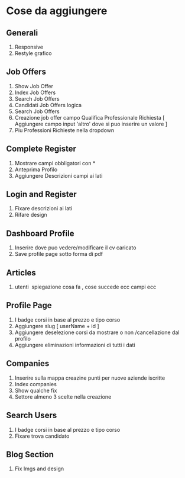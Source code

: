 # Cose da aggiungere

## Generali
1. Responsive
2. Restyle grafico

## Job Offers
1. Show Job Offer
2. Index Job Offers
3. Search Job Offers
4. Candidati Job Offers logica
5. Search Job Offers
6. Creazione job offer campo   Qualifica Professionale Richiesta [ Aggiungere campo input 'altro' dove si puo inserire un valore ]
7. Piu Professioni Richieste nella dropdown

## Complete Register
1. Mostrare campi obbligatori con *
2. Anteprima Profilo
3. Aggiungere Descrizioni campi ai lati

## Login and Register
1. Fixare descrizioni ai lati
2. Rifare design

## Dashboard Profile
1. Inserire dove puo vedere/modificare il cv caricato
2. Save profile page sotto forma di pdf

## Articles 
1. utenti  spiegazione cosa fa , cose succede ecc campi ecc

## Profile Page
1. I badge corsi in base al prezzo e tipo corso
2. Aggiungere slug [ userName + id ]
3. Aggiungere deselezione corsi da mostrare o non /cancellazione dal profilo
4. Aggiungere eliminazioni informazioni di tutti i dati

## Companies
1. Inserire sulla mappa creazine punti per nuove aziende iscritte
2. Index companies
3. Show qualche fix
4. Settore almeno 3 scelte nella creazione

## Search Users
1. I badge corsi in base al prezzo e tipo corso
2. Fixare trova candidato 

## Blog Section
1. Fix Imgs and design
